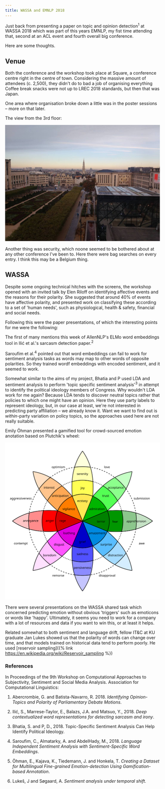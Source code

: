 ```yaml
---
title: WASSA and EMNLP 2018
---
```


Just back from presenting a paper on topic and opinion detection<sup>1</sup> at WASSA 2018 which was part of this years EMNLP, my fist time attending that, second at an ACL event and fourth overall big conference. 

Here are some thoughts.

<h2>Venue</h2>

Both the conference and the workshop took place at Square, a conference centre right in the centre of town. Considering the massive amount of attendees (c. 2,500), they didn't do to bad a job of organising everything  Coffee break snacks were not up to LREC 2018 standards, but then that was Japan.

One area where organisation broke down a little was in the poster sessions – more on that later.

The view from the 3rd floor:

![Square and Brussels](/assets/brussels.jpg)

Another thing was security, which noone seemed to be bothered about at any other conference I've been to. Here there were bag searches on every entry. I think this may be a Belgium thing.


<h2>WASSA</h2>

Despite some ongoing technical hitches with the screens, the workshop opened with an invited talk by Elen Riloff on identifying affective events and the reasons for their polarity. She suggested that around 40% of events have affective polarity, and presented work on classifying these according to a set of 'human needs', such as physiological, health & safety, financial and social needs.

Following this were the paper presentations, of which the interesting points for me were the following:

The first of many mentions this week of AllenNLP's ELMo word embeddings tool in Ilić et al.'s sarcasm detection paper.<sup>2</sup>

Saroufim et al.<sup>4</sup> pointed out that word embeddings can fail to work for sentiment analysis tasks as words may map to other words of opposite polarities. So they trained wordf embeddings with encoded sentiment, and it seemed to work.

Somewhat similar to the aims of my project, Bhatia and P used LDA and sentiment analysis to perform 'topic specific sentiment analysis'<sup>3</sup> in attempt to identify the political ideology members of Congress. Why wouldn't LDA work for me again? Because LDA tends to discover neutral topics rather that policies to which one might have an opinion. Here they use party labels to represent ideology, but, in our case at least, we're not interested in predicting party affiliation – we already know it. Want we want to find out is *within*-party variation on policy topics, so the approaches used here are not really suitable.

Emily Öhman presented a gamified tool for crowd-sourced emotion anotation based on Plutchik's wheel:

![Plutchik's Wheel](/assets/Plutchik-wheel.svg)

There were several presentations on the WASSA shared task which concerned predicting emotion without obvious 'triggers' such as emoticons or words like 'happy'. Ultimately, it seems you need to work for a company with a lot of resources and data if you want to win this, or at least it helps.

Related somewhat to both sentiment and language drift, fellow IT&C at KU graduate Jan Lukes showed us that the polarity of words can change over time, and that models trained on historical data tend to perform poorly. He used [reservoir sampling]({% link https://en.wikipedia.org/wiki/Reservoir_sampling %})

<h3>References</h3>
In Proceedings of the 9th Workshop on Computational Approaches to Subjectivity, Sentiment and Social Media Analysis.
Association for Computational Linguistics:

1. Abercrombie, G. and Batista-Navarro, R. 2018. *Identifying Opinion-Topics and Polarity of Parliamentary Debate Motions*. 

2. Ilić, S., Marrese-Taylor, E., Balazs, J.A. and Matsuo, Y., 2018. *Deep contextualized word representations for detecting sarcasm and irony*.

3. Bhatia, S. and P, D., 2018. Topic-Specific Sentiment Analysis Can Help Identify Political Ideology.

4. Saroufim, C., Almatarky, A. and AbdelHady, M., 2018. *Language Independent Sentiment Analysis with Sentiment-Specific Word Embeddings*.

5. Öhman, E., Kajava, K., Tiedemann, J. and Honkela, T. *Creating a Dataset for Multilingual Fine-grained Emotion-detection Using Gamification-based Annotation*.

6. Lukeš, J and Søgaard, A. *Sentiment analysis under temporal shift*.
